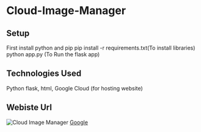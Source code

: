 # Cloud-Image-Manager

## Setup
First install python and pip
pip install -r requirements.txt(To install libraries)
python app.py (To Run the flask app)

## Technologies Used
Python flask, html, Google Cloud (for hosting website)

## Webiste Url
![Cloud Image Manager](http://34.106.224.155:8000)
[Google](https://www.google.com/)

